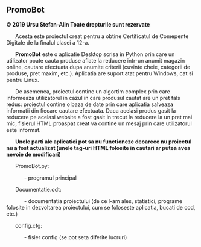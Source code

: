 ## PromoBot

**© 2019 Ursu Stefan-Alin Toate drepturile sunt rezervate**



&nbsp; &nbsp; &nbsp; Acesta este proiectul creat pentru a obtine Certificatul de Comepente Digitale de la finalul clasei a 12-a.

&nbsp; &nbsp; &nbsp; **PromoBot** este o aplicatie Desktop scrisa in Python prin care un utilizator poate cauta produse aflate la reducere intr-un anumit magazin online, cautare efectuata dupa anumite criterii (cuvinte cheie, categorii de produse, pret maxim, etc.). Aplicatia are suport atat pentru Windows, cat si pentru Linux.

&nbsp; &nbsp; &nbsp; De asemenea, proiectul contine un algortim complex prin care informeaza utilizatorul in cazul in care produsul cautat are un pret fals redus: proiectul contine o baza de date prin care aplicatia salveaza informatii din fiecare cautare efectuata. Daca acelasi produs gasit la reducere pe acelasi website a fost gasit in trecut la reducere la un pret mai mic, fisierul HTML proaspat creat va contine un mesaj prin care utilizatorul este informat.

&nbsp; &nbsp; &nbsp; **Unele parti ale aplicatiei pot sa nu functioneze deoarece nu proiectul nu a fost actualizat (unele tag-uri HTML folosite in cautari ar putea avea nevoie de modificari)**
    
&nbsp; &nbsp; &nbsp; PromoBot.py:
    
&nbsp; &nbsp; &nbsp; &nbsp; &nbsp; &nbsp; - programul principal
        
&nbsp; &nbsp; &nbsp; Documentatie.odt:
    
&nbsp; &nbsp; &nbsp; &nbsp; &nbsp; &nbsp; - documentatia proiectului (de ce l-am ales, statistici, programe folosite in dezvoltarea proiectului, cum se foloseste aplicatia, bucati de cod, etc.)
        
&nbsp; &nbsp; &nbsp; config.cfg:
    
&nbsp; &nbsp; &nbsp; &nbsp; &nbsp; &nbsp; - fisier config (se pot seta diferite lucruri)
        
